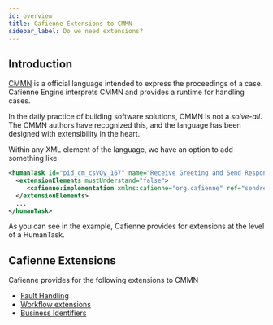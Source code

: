 ```yaml
---
id: overview
title: Cafienne Extensions to CMMN
sidebar_label: Do we need extensions?
---
```


## Introduction

[CMMN](../cmmn/overview) is a official language intended to express the proceedings of a case.<br/>
Cafienne Engine interprets CMMN and provides a runtime for handling cases.

In the daily practice of building software solutions, CMMN is not a _solve-all_.
The CMMN authors have recognized this, and the language has been designed with extensibility in the heart.

Within any XML element of the language, we have an option to add something like

```xml
<humanTask id="pid_cm_csVQy_167" name="Receive Greeting and Send Response" isBlocking="true">
  <extensionElements mustUnderstand="false">
     <cafienne:implementation xmlns:cafienne="org.cafienne" ref="sendresponse.humantask" />
  </extensionElements>
  ...
</humanTask>
```

As you can see in the example, Cafienne provides for extensions at the level of a HumanTask.

## Cafienne Extensions
Cafienne provides for the following extensions to CMMN
- [Fault Handling](fault-handling)
- [Workflow extensions](workflow)
- [Business Identifiers](business-identifiers)
